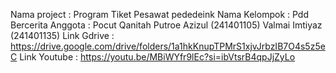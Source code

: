 Nama project : Program Tiket Pesawat pededeink
Nama Kelompok : Pdd Bercerita
Anggota : Pocut Qanitah Putroe Azizul (241401105)
          Valmai Imtiyaz (241401135)
Link Gdrive : https://drive.google.com/drive/folders/1a1hkKnupTPMrS1xjvJrbzIB7O4s5z5eC
Link Youtube : https://youtu.be/MBiWYfr9lEc?si=ibVtsrB4qpJjZyLo
